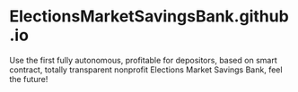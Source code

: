 # ElectionsMarketSavingsBank.github.io
Use the first fully autonomous, profitable for depositors, based on smart contract,  totally transparent nonprofit Elections Market Savings Bank, feel the future! 
